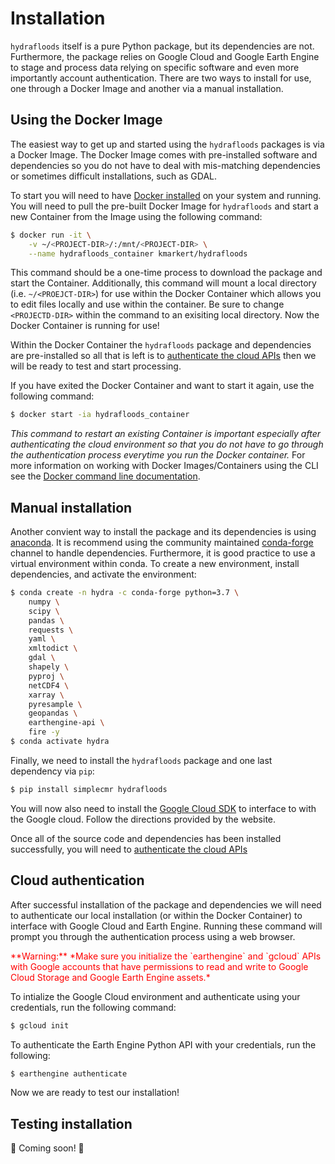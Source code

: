 # Installation

`hydrafloods` itself is a pure Python package, but its dependencies are not. Furthermore, the package relies on Google Cloud and Google Earth Engine to stage and process data relying on specific software and even more importantly account authentication. There are two ways to install for use, one through a Docker Image and another via a manual installation.

## Using the Docker Image

The easiest way to get up and started using the `hydrafloods` packages is via a Docker Image. The Docker Image comes with pre-installed software and dependencies so you do not have to deal with mis-matching dependencies or sometimes difficult installations, such as GDAL.

To start you will need to have [Docker installed](https://docs.docker.com/get-docker/) on your system and running. You will need to pull the pre-built Docker Image for `hydrafloods` and start a new Container from the Image using the following command:

```sh
$ docker run -it \
    -v ~/<PROJECT-DIR>/:/mnt/<PROJECT-DIR> \
    --name hydrafloods_container kmarkert/hydrafloods
```

This command should be a one-time process to download the package and start the Container. Additionally, this command will mount a local directory (i.e. `~/<PROEJCT-DIR>`) for use within the Docker Container which allows you to edit files locally and use within the container. Be sure to change `<PROJECTD-DIR>` within the command to an exisiting local directory. Now the Docker Container is running for use!

Within the Docker Container the `hydrafloods` package and dependencies are pre-installed so all that is left is to [authenticate the cloud APIs](https://servir-mekong.github.io/hydra-floods/installation#cloud-authentication) then we will be ready to test and start processing.

If you have exited the Docker Container and want to start it again, use the following command:

```sh
$ docker start -ia hydrafloods_container
```

_This command to restart an existing Container is important especially after authenticating the cloud environment so that you do not have to go through the authentication process everytime you run the Docker container._ For more information on working with Docker Images/Containers using the CLI see the [Docker command line documentation](https://docs.docker.com/engine/reference/commandline/cli/).

## Manual installation

Another convient way to install the package and its dependencies is using [anaconda](https://www.anaconda.com/). It is recommend using the community maintained [conda-forge](https://conda-forge.github.io/) channel to handle dependencies. Furthermore, it is good practice to use a virtual environment within conda. To create a new environment, install dependencies, and activate the environment:

```sh
$ conda create -n hydra -c conda-forge python=3.7 \
    numpy \
    scipy \
    pandas \
    requests \
    yaml \
    xmltodict \
    gdal \
    shapely \
    pyproj \
    netCDF4 \
    xarray \
    pyresample \
    geopandas \
    earthengine-api \
    fire -y
$ conda activate hydra
```

Finally, we need to install the `hydrafloods` package  and one last dependency via `pip`:

```sh
$ pip install simplecmr hydrafloods
```

You will now also need to install the [Google Cloud SDK](https://cloud.google.com/sdk/docs/downloads-versioned-archives) to interface to with the Google cloud. Follow the directions provided by the website.

Once all of the source code and dependencies has been installed successfully, you will need to [authenticate the cloud APIs](https://servir-mekong.github.io/hydra-floods/installation#cloud-authentication)

## Cloud authentication

After successful installation of the package and dependencies we will need to authenticate our local installation (or within the Docker Container) to interface with Google Cloud and Earth Engine. Running these command will prompt you through the authentication process using a web browser.

<span style="color:red">
**Warning:** *Make sure you initialize the `earthengine` and `gcloud` APIs with Google accounts that have permissions to read and write to Google Cloud Storage and Google Earth Engine assets.*
</span>

To intialize the Google Cloud environment and authenticate using your credentials, run the following command:

```sh
$ gcloud init
```

To authenticate the Earth Engine Python API with your credentials, run the following:

```sh
$ earthengine authenticate
```

Now we are ready to test our installation!

## Testing installation

🚧 Coming soon! 🚧